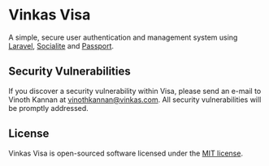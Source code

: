 # Vinkas Visa

A simple, secure user authentication and management system using [Laravel](https://github.com/laravel/laravel), [Socialite](https://github.com/laravel/socialite) and [Passport](https://github.com/laravel/passport).

## Security Vulnerabilities

If you discover a security vulnerability within Visa, please send an e-mail to Vinoth Kannan at vinothkannan@vinkas.com. All security vulnerabilities will be promptly addressed.

## License

Vinkas Visa is open-sourced software licensed under the [MIT license](http://opensource.org/licenses/MIT).
